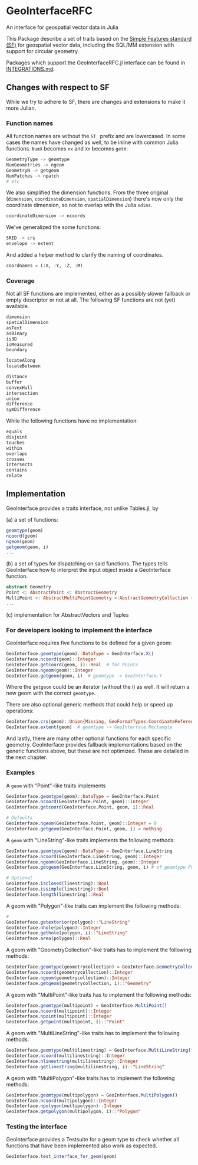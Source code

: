 # GeoInterfaceRFC
An interface for geospatial vector data in Julia

This Package describe a set of traits based on the [Simple Features standard (SF)](https://www.opengeospatial.org/standards/sfa)
for geospatial vector data, including the SQL/MM extension with support for circular geometry. 

Packages which support the GeoInterfaceRFC.jl interface can be found in [INTEGRATIONS.md](INTEGRATIONS.md).

## Changes with respect to SF
While we try to adhere to SF, there are changes and extensions to make it more Julian.

### Function names
All function names are without the `ST_` prefix and are lowercased. In some cases the names have changed as well, to be inline with common Julia functions. `NumX` becomes `nx` and `Xn` becomes `getX`:
```julia
GeometryType -> geomtype
NumGeometries -> ngeom
GeometryN -> getgeom
NumPatches -> npatch
# etc
```

We also simplified the dimension functions. From the three original (`dimension`, `coordinateDimension`, `spatialDimension`) there's now only the coordinate dimension, so not to overlap with the Julia `ndims`.
```julia
coordinateDimension -> ncoords
```

We've generalized the some functions:
```julia
SRID -> crs
envelope -> extent
```

And added a helper method to clarify the naming of coordinates.
```julia
coordnames = (:X, :Y, :Z, :M)
```

### Coverage
Not all SF functions are implemented, either as a possibly slower fallback or empty descriptor or not at all. The following SF functions are not (yet) available.

```julia
dimension
spatialDimension
asText
asBinary
is3D
isMeasured
boundary

locateAlong
locateBetween

distance
buffer
convexHull
intersection
union
difference
symDifference
```
While the following functions have no implementation:
```julia
equals
disjoint
touches
within
overlaps
crosses
intersects
contains
relate
```


## Implementation
GeoInterface provides a traits interface, not unlike Tables.jl, by 

(a) a set of functions: 
```julia
geomtype(geom)
ncoord(geom)
ngeom(geom)
getgeom(geom, i)
...
```
(b) a set of types for dispatching on said functions.
 The types tells GeoInterface how to interpret the input object inside a GeoInterface function.

```julia
abstract Geometry
Point <: AbstractPoint <: AbstractGeometry
MultiPoint <: AbstractMultiPointGeometry <:AbstractGeometryCollection <: AbstractGeometry
...
```

(c) implementation for AbstractVectors and Tuples

### For developers looking to implement the interface
GeoInterface requires five functions to be defined for a given geom:

```julia
GeoInterface.geomtype(geom)::DataType = GeoInterface.X()
GeoInterface.ncoord(geom)::Integer
GeoInterface.getcoord(geom, i)::Real  # for Points
GeoInterface.ngeom(geom)::Integer
GeoInterface.getgeom(geom, i)  # geomtype -> GeoInterface.Y
```
Where the `getgeom` could be an iterator (without the i) as well. It will return a new geom with the correct `geomtype`.

There are also optional generic methods that could help or speed up operations:
```julia
GeoInterface.crs(geom)::Union{Missing, GeoFormatTypes.CoordinateReferenceSystemFormat}
GeoInterface.extent(geom)  # geomtype -> GeoInterface.Rectangle
```

And lastly, there are many other optional functions for each specific geometry. GeoInterface provides fallback implementations based on the generic functions above, but these are not optimized. These are detailed in the next chapter.

### Examples

A `geom` with "Point"-like traits implements
```julia
GeoInterface.geomtype(geom)::DataType = GeoInterface.Point
GeoInterface.ncoord(GeoInterface.Point, geom)::Integer
GeoInterface.getcoord(GeoInterface.Point, geom, i)::Real

# Defaults
GeoInterface.ngeom(GeoInterface.Point, geom)::Integer = 0
GeoInterface.getgeom(GeoInterface.Point, geom, i) = nothing
```

A `geom` with "LineString"-like traits implements the following methods:
```julia
GeoInterface.geomtype(geom)::DataType = GeoInterface.LineString
GeoInterface.ncoord(GeoInterface.LineString, geom)::Integer
GeoInterface.ngeom(GeoInterface.LineString, geom)::Integer
GeoInterface.getgeom(GeoInterface.LineString, geom, i) # of geomtype Point

# Optional
GeoInterface.isclosed(linestring)::Bool
GeoInterface.issimple(linestring)::Bool
GeoInterface.length(linestring)::Real
```
A geom with "Polygon"-like traits can implement the following methods:
```julia
# 
GeoInterface.getexterior(polygon)::"LineString"
GeoInterface.nhole(polygon)::Integer
GeoInterface.gethole(polygon, i)::"LineString"
GeoInterface.area(polygon)::Real
```
A geom with "GeometryCollection"-like traits has to implement the following methods:
```julia
GeoInterface.geomtype(geometrycollection) = GeoInterface.GeometryCollection()
GeoInterface.ncoord(geometrycollection)::Integer
GeoInterface.ngeom(geometrycollection)::Integer
GeoInterface.getgeom(geometrycollection, i)::"Geometry"
```
A geom with "MultiPoint"-like traits has to implement the following methods:
```julia
GeoInterface.geomtype(multipoint) = GeoInterface.MultiPoint()
GeoInterface.ncoord(multipoint)::Integer
GeoInterface.npoint(multipoint)::Integer
GeoInterface.getpoint(multipoint, i)::"Point"
```
A geom with "MultiLineString"-like traits has to implement the following methods:
```julia
GeoInterface.geomtype(multilinestring) = GeoInterface.MultiLineString()
GeoInterface.ncoord(multilinestring)::Integer
GeoInterface.nlinestring(multilinestring)::Integer
GeoInterface.getlinestring(multilinestring, i)::"LineString"
```
A geom with "MultiPolygon"-like traits has to implement the following methods:
```julia
GeoInterface.geomtype(multipolygon) = GeoInterface.MultiPolygon()
GeoInterface.ncoord(multipolygon)::Integer
GeoInterface.npolygon(multipolygon)::Integer
GeoInterface.getpolygon(multipolygon, i)::"Polygon"
```

### Testing the interface
GeoInterface provides a Testsuite for a geom type to check whether all functions that have been implemented also work as expected.

```julia
GeoInterface.test_interface_for_geom(geom)
```
